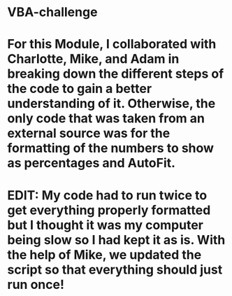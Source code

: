 # VBA-challenge

# For this Module, I collaborated with Charlotte, Mike, and Adam in breaking down the different steps of the code to gain a better understanding of it. Otherwise, the only code that was taken from an external source was for the formatting of the numbers to show as percentages and AutoFit.

# EDIT: My code had to run twice to get everything properly formatted but I thought it was my computer being slow so I had kept it as is. With the help of Mike, we updated the script so that everything should just run once!